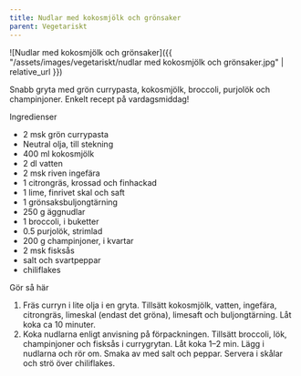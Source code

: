 ```yaml
---
title: Nudlar med kokosmjölk och grönsaker
parent: Vegetariskt
---
```

![Nudlar med kokosmjölk och grönsaker]({{ "/assets/images/vegetariskt/nudlar med kokosmjölk och grönsaker.jpg" | relative_url }})

Snabb gryta med grön currypasta, kokosmjölk, broccoli, purjolök och champinjoner. Enkelt recept på vardagsmiddag!

Ingredienser

- 2 msk grön currypasta
- Neutral olja, till stekning
- 400 ml kokosmjölk
- 2 dl vatten
- 2 msk riven ingefära
- 1 citrongräs, krossad och finhackad
- 1 lime, finrivet skal och saft
- 1 grönsaksbuljongtärning
- 250 g äggnudlar
- 1 broccoli, i buketter
- 0.5 purjolök, strimlad
- 200 g champinjoner, i kvartar
- 2 msk fisksås
- salt och svartpeppar
- chiliflakes

Gör så här

1. Fräs curryn i lite olja i en gryta. Tillsätt kokosmjölk, vatten, ingefära, citrongräs, limeskal (endast det gröna), limesaft och buljongtärning. Låt koka ca 10 minuter.
2. Koka nudlarna enligt anvisning på förpackningen. Tillsätt broccoli, lök, champinjoner och fisksås i currygrytan. Låt koka 1–2 min. Lägg i nudlarna och rör om. Smaka av med salt och peppar. Servera i skålar och strö över chiliflakes.
